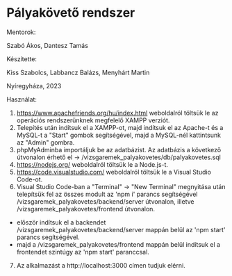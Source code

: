 # Pályakövető rendszer

Mentorok:

Szabó Ákos,
Dantesz Tamás

Készítette:

Kiss Szabolcs,
Labbancz Balázs,
Menyhárt Martin

Nyíregyháza, 2023

Használat:

1. https://www.apachefriends.org/hu/index.html weboldalról töltsük le az operációs rendszerünknek megfelelő XAMPP verziót.
2. Telepítés után indítsuk el a XAMPP-ot, majd indítsuk el az Apache-t és a MySQL-t a "Start" gombok segítségével,
majd a MySQL-nél kattintsunk az "Admin" gombra.
3. phpMyAdminba importáljuk be az adatbázist. Az adatbázis a következő útvonalon érhető el ->
/vizsgaremek_palyakovetes/db/palyakovetes.sql
4. https://nodejs.org/ weboldalról töltsük le a Node.js-t.
5. https://code.visualstudio.com/ weboldalról töltsük le a Visual Studio Code-ot.
6. Visual Studio Code-ban a "Terminal" -> "New Terminal" megnyitása után 
telepítsük fel az összes modult az 'npm i' parancs segítségével /vizsgaremek_palyakovetes/backend/server útvonalon, illetve /vizsgaremek_palyakovetes/frontend útvonalon.
- először indítsuk el a backendet /vizsgaremek_palyakovetes/backend/server mappán belül az 'npm start' parancs segítségével.
- majd a /vizsgaremek_palyakovetes/frontend mappán belül indítsuk el a frontendet szintúgy az 'npm start' paranccsal.
7. Az alkalmazást a http://localhost:3000 címen tudjuk elérni.
